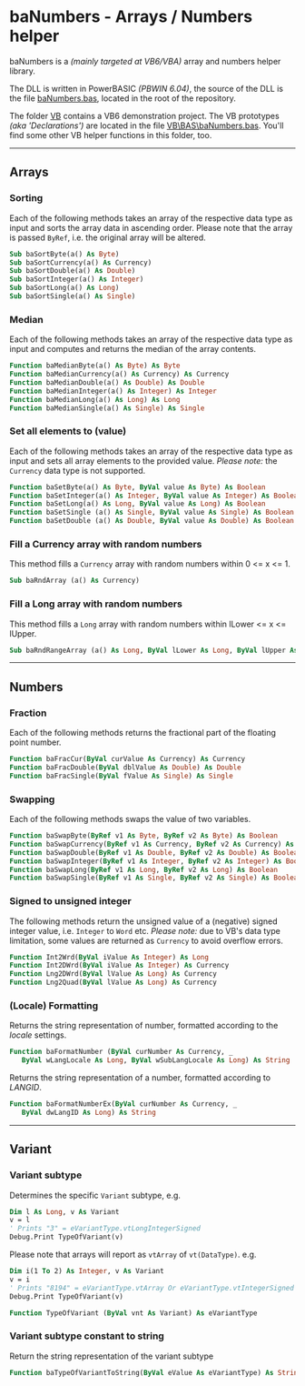 # baNumbers - Arrays / Numbers helper

baNumbers is a _(mainly targeted at VB6/VBA)_ array and numbers helper library.

The DLL is written in PowerBASIC _(PBWIN 6.04)_, the source of the DLL is the file [baNumbers.bas](.\baNumbers.bas), located in the root of the repository.

The folder [VB](.\VB) contains a VB6 demonstration project. The VB prototypes _(aka 'Declarations')_ are located in the file [VB\BAS\baNumbers.bas](.\VB\BAS\baNumbers.bas). You'll find some other VB helper functions in this folder, too.

---

## Arrays

### Sorting

Each of the following methods takes an array of the respective data type as input and sorts the array data in ascending order. Please note that the array is passed ```ByRef```, i.e. the original array will be altered.

```vb
Sub baSortByte(a() As Byte)
Sub baSortCurrency(a() As Currency)
Sub baSortDouble(a() As Double)
Sub baSortInteger(a() As Integer)
Sub baSortLong(a() As Long)
Sub baSortSingle(a() As Single)
```

### Median

Each of the following methods takes an array of the respective data type as input and computes and returns the median of the array contents.

```vb
Function baMedianByte(a() As Byte) As Byte
Function baMedianCurrency(a() As Currency) As Currency
Function baMedianDouble(a() As Double) As Double
Function baMedianInteger(a() As Integer) As Integer
Function baMedianLong(a() As Long) As Long
Function baMedianSingle(a() As Single) As Single
```

### Set all elements to (value)

Each of the following methods takes an array of the respective data type as input and sets all array elements to the provided value. _Please note:_ the ```Currency``` data type is not supported.

```vb
Function baSetByte(a() As Byte, ByVal value As Byte) As Boolean
Function baSetInteger(a() As Integer, ByVal value As Integer) As Boolean
Function baSetLong(a() As Long, ByVal value As Long) As Boolean
Function baSetSingle (a() As Single, ByVal value As Single) As Boolean
Function baSetDouble (a() As Double, ByVal value As Double) As Boolean
```

### Fill a Currency array with random numbers

This method fills a ```Currency``` array with random numbers within 0 &lt;= x &lt;= 1.

```vb
Sub baRndArray (a() As Currency)
```

### Fill a Long array with random numbers

This method fills a ```Long``` array with random numbers within lLower &lt;= x &lt;= lUpper.

```vb
Sub baRndRangeArray (a() As Long, ByVal lLower As Long, ByVal lUpper As Long)
```

---

## Numbers

### Fraction

Each of the following methods returns the fractional part of the floating point number.

```vb
Function baFracCur(ByVal curValue As Currency) As Currency
Function baFracDouble(ByVal dblValue As Double) As Double
Function baFracSingle(ByVal fValue As Single) As Single
```

### Swapping

Each of the following methods swaps the value of two variables.

```vb
Function baSwapByte(ByRef v1 As Byte, ByRef v2 As Byte) As Boolean
Function baSwapCurrency(ByRef v1 As Currency, ByRef v2 As Currency) As Boolean
Function baSwapDouble(ByRef v1 As Double, ByRef v2 As Double) As Boolean
Function baSwapInteger(ByRef v1 As Integer, ByRef v2 As Integer) As Boolean
Function baSwapLong(ByRef v1 As Long, ByRef v2 As Long) As Boolean
Function baSwapSingle(ByRef v1 As Single, ByRef v2 As Single) As Boolean
```

### Signed to unsigned integer

The following methods return the unsigned value of a (negative) signed integer value, i.e. ```Integer``` to ```Word``` etc.
_Please note:_ due to VB's data type limitation, some values are returned as ```Currency``` to avoid overflow errors.

```vb
Function Int2Wrd(ByVal iValue As Integer) As Long
Function Int2DWrd(ByVal iValue As Integer) As Currency
Function Lng2DWrd(ByVal lValue As Long) As Currency
Function Lng2Quad(ByVal lValue As Long) As Currency
```

### (Locale) Formatting

Returns the string representation of number, formatted according to the _locale_ settings.

```vb
Function baFormatNumber (ByVal curNumber As Currency, _
   ByVal wLangLocale As Long, ByVal wSubLangLocale As Long) As String
```

Returns the string representation of a number, formatted according to _LANGID_.

```vb
Function baFormatNumberEx(ByVal curNumber As Currency, _
   ByVal dwLangID As Long) As String
```

---

## Variant

### Variant subtype

Determines the specific ```Variant``` subtype, e.g.

```vb
Dim l As Long, v As Variant
v = l
' Prints "3" = eVariantType.vtLongIntegerSigned
Debug.Print TypeOfVariant(v)
```

Please note that arrays will report as ```vtArray``` of ```vt(DataType)```. e.g.

```vb
Dim i(1 To 2) As Integer, v As Variant
v = i
' Prints "8194" = eVariantType.vtArray Or eVariantType.vtIntegerSigned
Debug.Print TypeOfVariant(v)
```

```vb
Function TypeOfVariant (ByVal vnt As Variant) As eVariantType
```

### Variant subtype constant to string

Return the string representation of the variant subtype

```vb
Function baTypeOfVariantToString(ByVal eValue As eVariantType) As String
```
